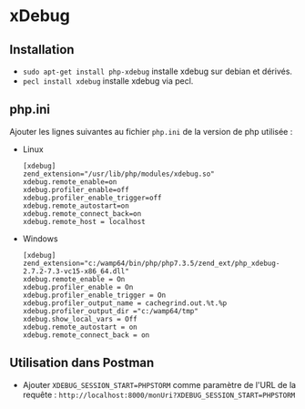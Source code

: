 # xDebug

## Installation

* `sudo apt-get install php-xdebug` installe xdebug sur debian et dérivés.
* `pecl install xdebug` installe xdebug via pecl.

## php.ini

Ajouter les lignes suivantes au fichier `php.ini` de la version de php utilisée :
* Linux
    ```
    [xdebug]
    zend_extension="/usr/lib/php/modules/xdebug.so"
    xdebug.remote_enable=on
    xdebug.profiler_enable=off
    xdebug.profiler_enable_trigger=off
    xdebug.remote_autostart=on
    xdebug.remote_connect_back=on
    xdebug.remote_host = localhost
    ```
* Windows
    ```
    [xdebug]
    zend_extension="c:/wamp64/bin/php/php7.3.5/zend_ext/php_xdebug-2.7.2-7.3-vc15-x86_64.dll"
    xdebug.remote_enable = On
    xdebug.profiler_enable = On
    xdebug.profiler_enable_trigger = On
    xdebug.profiler_output_name = cachegrind.out.%t.%p
    xdebug.profiler_output_dir ="c:/wamp64/tmp"
    xdebug.show_local_vars = Off
    xdebug.remote_autostart = on
    xdebug.remote_connect_back = on
    ```

## Utilisation dans Postman

* Ajouter `XDEBUG_SESSION_START=PHPSTORM` comme paramètre de l'URL de la requête : `http://localhost:8000/monUri?XDEBUG_SESSION_START=PHPSTORM`